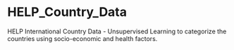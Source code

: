 # HELP_Country_Data
HELP International Country Data - Unsupervised Learning to categorize the countries using socio-economic and health factors.
